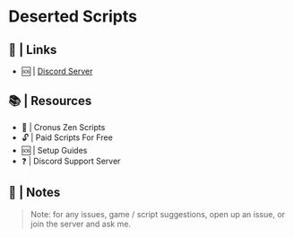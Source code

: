 # Deserted Scripts

## 🔗 | Links

-  🆘 | [Discord Server](https://discord.gg/vwtUDe9BMd)

## 📚 | Resources

- 📖 | Cronus Zen Scripts
- 🔓 | Paid Scripts For Free
- 🆘 | Setup Guides
- ❓ | Discord Support Server

## 📝 | Notes
> Note: for any issues, game / script suggestions, open up an issue, or join the server and ask me.